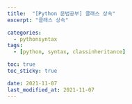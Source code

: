 ```yaml
---
title:  "[Python 문법공부] 클래스 상속"
excerpt: "클래스 상속"

categories:
  - pythonsyntax
tags:
  - [python, syntax, classinheritance]

toc: true
toc_sticky: true

date: 2021-11-07
last_modified_at: 2021-11-07
---
```



